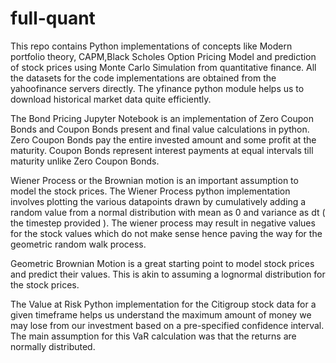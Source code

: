 # full-quant
This repo contains Python implementations of concepts like Modern portfolio theory, CAPM,Black Scholes Option Pricing Model and prediction of stock prices using Monte Carlo Simulation from quantitative finance.
All the datasets for the code implementations are obtained from the yahoofinance servers directly. The yfinance python module helps us to download historical market data quite efficiently.

The Bond Pricing Jupyter Notebook is an implementation of Zero Coupon Bonds and Coupon Bonds present and final value calculations in python. 
Zero Coupon Bonds pay the entire invested amount and some profit at the maturity.
Coupon Bonds represent interest payments at equal intervals till maturity unlike Zero Coupon Bonds.

Wiener Process or the Brownian motion is an important assumption to model the stock prices. The Wiener Process python implementation involves plotting the various datapoints drawn by cumulatively adding a random value from a normal distribution with mean as 0 and variance as dt ( the timestep provided ). The wiener process may result in negative values for the stock values which do not make sense hence paving the way for the geometric random walk process.

Geometric Brownian Motion is a great starting point to model stock prices and predict their values. This is akin to assuming a lognormal distribution for the stock prices.

The Value at Risk Python implementation for the Citigroup stock data for a given timeframe helps us understand the maximum amount of money we may lose from our investment based on a pre-specified confidence interval. The main assumption for this VaR calculation was that the returns are normally distributed.

